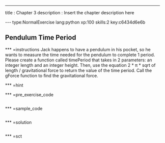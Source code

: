 ---
title       : Chapter 3
description : Insert the chapter description here

--- type:NormalExercise lang:python xp:100 skills:2 key:c6434d6e6b
## Pendulum Time Period


*** =instructions
Jack happens to have a pendulum in his pocket, so he wants to measure the time needed for the pendulum to complete 1 period. Please create a function called timePeriod that takes in 2 parameters: an integer length and an integer height. Then, use the equation 2 * π * sqrt of length / gravitational force to return the value of the time period. Call the gForce function to find the gravitational force.

*** =hint

*** =pre_exercise_code
```{python}

```

*** =sample_code
```{python}

```

*** =solution
```{python}

```

*** =sct
```{python}

```
